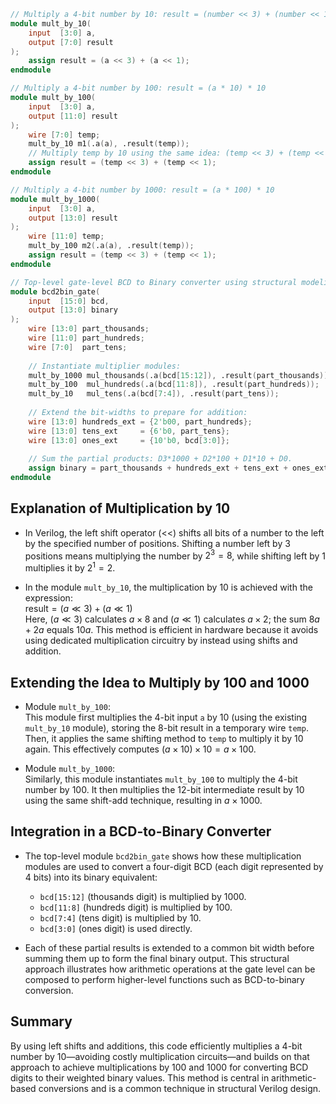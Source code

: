 ```verilog 
// Multiply a 4-bit number by 10: result = (number << 3) + (number << 1)
module mult_by_10(
    input  [3:0] a,
    output [7:0] result
);
    assign result = (a << 3) + (a << 1);
endmodule

// Multiply a 4-bit number by 100: result = (a * 10) * 10
module mult_by_100(
    input  [3:0] a,
    output [11:0] result
);
    wire [7:0] temp;
    mult_by_10 m1(.a(a), .result(temp));
    // Multiply temp by 10 using the same idea: (temp << 3) + (temp << 1)
    assign result = (temp << 3) + (temp << 1);
endmodule

// Multiply a 4-bit number by 1000: result = (a * 100) * 10
module mult_by_1000(
    input  [3:0] a,
    output [13:0] result
);
    wire [11:0] temp;
    mult_by_100 m2(.a(a), .result(temp));
    assign result = (temp << 3) + (temp << 1);
endmodule

// Top-level gate-level BCD to Binary converter using structural modeling.
module bcd2bin_gate(
    input  [15:0] bcd,
    output [13:0] binary
);
    wire [13:0] part_thousands;
    wire [11:0] part_hundreds;
    wire [7:0]  part_tens;
    
    // Instantiate multiplier modules:
    mult_by_1000 mul_thousands(.a(bcd[15:12]), .result(part_thousands));
    mult_by_100  mul_hundreds(.a(bcd[11:8]), .result(part_hundreds));
    mult_by_10   mul_tens(.a(bcd[7:4]), .result(part_tens));
    
    // Extend the bit-widths to prepare for addition:
    wire [13:0] hundreds_ext = {2'b00, part_hundreds};
    wire [13:0] tens_ext     = {6'b0, part_tens};
    wire [13:0] ones_ext     = {10'b0, bcd[3:0]};
    
    // Sum the partial products: D3*1000 + D2*100 + D1*10 + D0.
    assign binary = part_thousands + hundreds_ext + tens_ext + ones_ext;
endmodule

```



## Explanation of Multiplication by 10

- In Verilog, the left shift operator (<<) shifts all bits of a number to the left by the specified number of positions. Shifting a number left by 3 positions means multiplying the number by $2^3=8$, while shifting left by 1 multiplies it by $2^1=2$.

- In the module `mult_by_10`, the multiplication by 10 is achieved with the expression:  
  $\text{result}=(a\ll3)+(a\ll1)$  
  Here, $(a\ll3)$ calculates $a\times8$ and $(a\ll1)$ calculates $a\times2$; the sum $8a+2a$ equals $10a$. This method is efficient in hardware because it avoids using dedicated multiplication circuitry by instead using shifts and addition.

## Extending the Idea to Multiply by 100 and 1000

- Module `mult_by_100`:  
  This module first multiplies the 4-bit input `a` by 10 (using the existing `mult_by_10` module), storing the 8-bit result in a temporary wire `temp`. Then, it applies the same shifting method to `temp` to multiply it by 10 again. This effectively computes $(a\times10)\times10=a\times100$.

- Module `mult_by_1000`:  
  Similarly, this module instantiates `mult_by_100` to multiply the 4-bit number by 100. It then multiplies the 12-bit intermediate result by 10 using the same shift-add technique, resulting in $a\times1000$.

## Integration in a BCD-to-Binary Converter

- The top-level module `bcd2bin_gate` shows how these multiplication modules are used to convert a four-digit BCD (each digit represented by 4 bits) into its binary equivalent:
  - `bcd[15:12]` (thousands digit) is multiplied by 1000.
  - `bcd[11:8]` (hundreds digit) is multiplied by 100.
  - `bcd[7:4]` (tens digit) is multiplied by 10.
  - `bcd[3:0]` (ones digit) is used directly.
  
- Each of these partial results is extended to a common bit width before summing them up to form the final binary output. This structural approach illustrates how arithmetic operations at the gate level can be composed to perform higher-level functions such as BCD-to-binary conversion.

## Summary

By using left shifts and additions, this code efficiently multiplies a 4-bit number by 10—avoiding costly multiplication circuits—and builds on that approach to achieve multiplications by 100 and 1000 for converting BCD digits to their weighted binary values. This method is central in arithmetic-based conversions and is a common technique in structural Verilog design.
